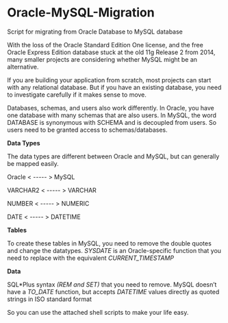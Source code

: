 # Oracle-MySQL-Migration
Script for migrating from Oracle Database to MySQL database


<p>With the loss of the Oracle Standard Edition One license, and the free Oracle Express Edition database stuck at the old 11g Release 2 from 2014, many smaller projects are considering whether MySQL might be an alternative.</p>

<p>If you are building your application from scratch, most projects can start with any relational database. But if you have an existing database, you need to investigate carefully if it makes sense to move.</p>

<p>Databases, schemas, and users also work differently. In Oracle, you have one database with many schemas that are also users. In MySQL, the word DATABASE is synonymous with SCHEMA and is decoupled from users. So users need to be granted access to schemas/databases.</p>

**Data Types**

The data types are different between Oracle and MySQL, but can generally be mapped easily.

Oracle   < ----- >   MySQL

VARCHAR2 < ----- > VARCHAR

NUMBER  < ----- >  NUMERIC

DATE < ----- > DATETIME

**Tables**

To create these tables in MySQL, you need to remove the double quotes and change the datatypes. *SYSDATE* is an Oracle-specific function that you need to replace with the equivalent *CURRENT_TIMESTAMP*


**Data**

SQL*Plus syntax *(REM and SET)* that you need to remove. MySQL doesn’t have a *TO_DATE* function, but accepts *DATETIME* values directly as quoted strings in ISO standard format

So you can use the attached  shell scripts to make your life easy.
